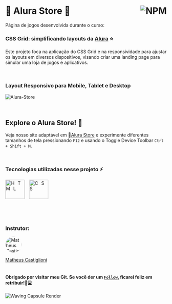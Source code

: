 # 🔸 Alura Store 🔸 <a href="https://github.com/Rodolfo-Sampaio/alura-store/blob/main/LICENSE"><img src="https://img.shields.io/npm/l/react" alt="NPM" align="right"></a>

Página de jogos desenvolvida durante o curso:
### CSS Grid: simplificando layouts da [Alura](https://cursos.alura.com.br/course/css-grid-layout/task/53548) ⭐
Este projeto foca na aplicação do CSS Grid e na responsividade para ajustar os layouts em diversos dispositivos, visando criar uma landing page para simular uma loja de jogos e aplicativos. 

<br>

### Layout Responsivo para Mobile, Tablet e Desktop
![Alura-Store](https://github.com/Rodolfo-Sampaio/alura-store/assets/96917363/3a6d574a-a67d-4b70-a12f-daaa15059384)


<br>

##  Explore o Alura Store! 👀

Veja nosso site adaptável em 🚩[Alura Store](https://alura-store-lyart.vercel.app/) e experimente diferentes tamanhos de tela pressionando `F12` e usando o Toggle Device Toolbar `Ctrl + Shift + M`.




<br>

### Tecnologias utilizadas nesse projeto ⚡
<span style="letter-spacing: 10px">
   <img src="https://skillicons.dev/icons?i=html" title="HTML" width="60px"/>
   <img src="https://skillicons.dev/icons?i=css" title="CSS" width="60px"/>
</span>

#

<br>

### Instrutor:

<a href="https://github.com/mahenrique94">
  <img src="https://avatars.githubusercontent.com/u/11684103?v=4&s=50" alt="Matheus Castiglioni" style="border-radius: 50%; width: 50px; height: 50px;">
</a>

[Matheus Castiglioni](https://github.com/mahenrique94)
<br>
<br>
#### Obrigado por visitar meu Git. Se você der um [`Follow`](https://github.com/Rodolfo-Sampaio), ficarei feliz em retribuir!🚀💻

<img src="https://capsule-render.vercel.app/api?type=waving&color=9400D3&height=100&section=footer" alt="Waving Capsule Render">